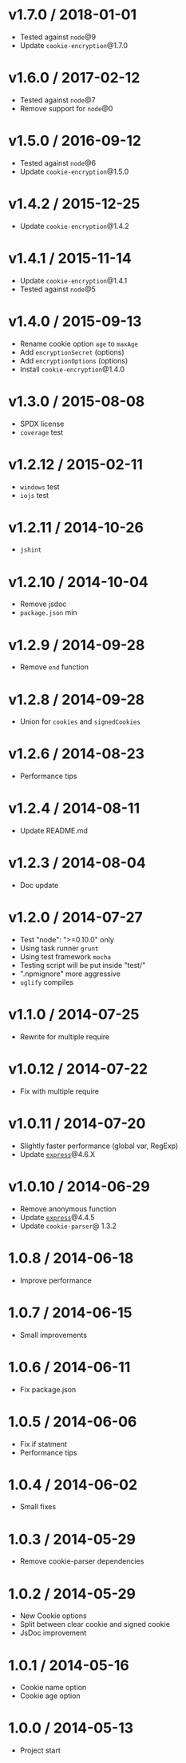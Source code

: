 v1.7.0 / 2018-01-01
==================

  * Tested against `node`@9
  * Update `cookie-encryption`@1.7.0

v1.6.0 / 2017-02-12
==================

  * Tested against `node`@7
  * Remove support for `node`@0

v1.5.0 / 2016-09-12
==================

  * Tested against `node`@6
  * Update `cookie-encryption`@1.5.0

v1.4.2 / 2015-12-25
==================

  * Update `cookie-encryption`@1.4.2

v1.4.1 / 2015-11-14
==================

  * Update `cookie-encryption`@1.4.1
  * Tested against `node`@5

v1.4.0 / 2015-09-13
==================

  * Rename cookie option `age` to `maxAge`
  * Add `encryptionSecret` (options)
  * Add `encryptionOptions` (options)
  * Install `cookie-encryption`@1.4.0

v1.3.0 / 2015-08-08
==================

  * SPDX license
  * `coverage` test

v1.2.12 / 2015-02-11
==================

  * `windows` test
  * `iojs` test

v1.2.11 / 2014-10-26
==================

  * `jshint`

v1.2.10 / 2014-10-04
==================

  * Remove jsdoc
  * `package.json` min

v1.2.9 / 2014-09-28
==================

  * Remove `end` function

v1.2.8 / 2014-09-28
==================

  * Union for `cookies` and `signedCookies`

v1.2.6 / 2014-08-23
==================

  * Performance tips

v1.2.4 / 2014-08-11
==================

  * Update README.md

v1.2.3 / 2014-08-04
==================

  * Doc update

v1.2.0 / 2014-07-27
==================

  * Test "node": ">=0.10.0" only
  * Using task runner `grunt`
  * Using test framework `mocha`
  * Testing script will be put inside "test/"
  * ".npmignore" more aggressive
  * `uglify` compiles

v1.1.0 / 2014-07-25
==================

  * Rewrite for multiple require

v1.0.12 / 2014-07-22
==================

  * Fix with multiple require

v1.0.11 / 2014-07-20
==================

  * Slightly faster performance (global var, RegExp)
  * Update [`express`](https://github.com/visionmedia/express)@4.6.X

v1.0.10 / 2014-06-29
==================

  * Remove anonymous function
  * Update [`express`](https://github.com/visionmedia/express)@4.4.5
  * Update `cookie-parser`@ 1.3.2

1.0.8 / 2014-06-18
==================

  * Improve performance

1.0.7 / 2014-06-15
==================

  * Small improvements

1.0.6 / 2014-06-11
==================

  * Fix package.json

1.0.5 / 2014-06-06
==================

  * Fix if statment
  * Performance tips

1.0.4 / 2014-06-02
==================

  * Small fixes

1.0.3 / 2014-05-29
==================

  * Remove cookie-parser dependencies

1.0.2 / 2014-05-29
==================

  * New Cookie options
  * Split between clear cookie and signed cookie
  * JsDoc improvement

1.0.1 / 2014-05-16
==================

  * Cookie name option
  * Cookie age option

1.0.0 / 2014-05-13
==================

  * Project start
